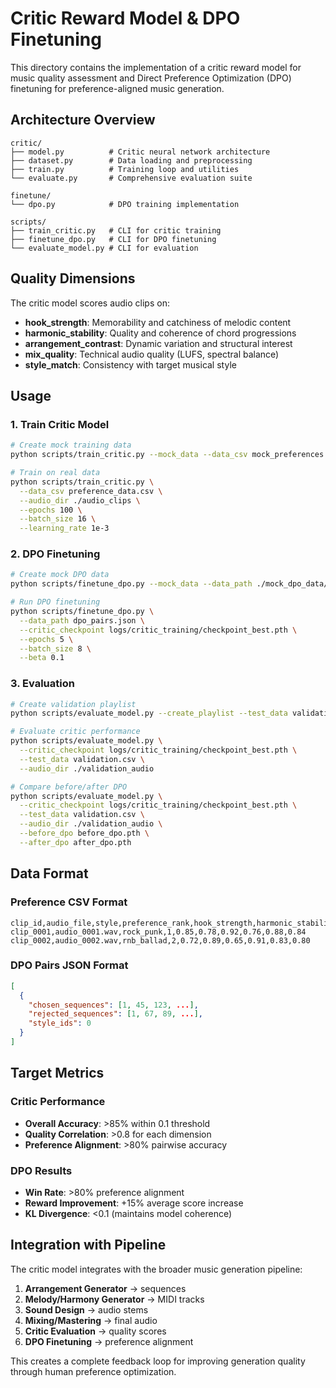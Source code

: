 # Critic Reward Model & DPO Finetuning

This directory contains the implementation of a critic reward model for music quality assessment and Direct Preference Optimization (DPO) finetuning for preference-aligned music generation.

## Architecture Overview

```
critic/
├── model.py          # Critic neural network architecture
├── dataset.py        # Data loading and preprocessing
├── train.py          # Training loop and utilities
└── evaluate.py       # Comprehensive evaluation suite

finetune/
└── dpo.py            # DPO training implementation

scripts/
├── train_critic.py   # CLI for critic training
├── finetune_dpo.py   # CLI for DPO finetuning
└── evaluate_model.py # CLI for evaluation
```

## Quality Dimensions

The critic model scores audio clips on:

- **hook_strength**: Memorability and catchiness of melodic content
- **harmonic_stability**: Quality and coherence of chord progressions  
- **arrangement_contrast**: Dynamic variation and structural interest
- **mix_quality**: Technical audio quality (LUFS, spectral balance)
- **style_match**: Consistency with target musical style

## Usage

### 1. Train Critic Model

```bash
# Create mock training data
python scripts/train_critic.py --mock_data --data_csv mock_preferences.csv

# Train on real data
python scripts/train_critic.py \
  --data_csv preference_data.csv \
  --audio_dir ./audio_clips \
  --epochs 100 \
  --batch_size 16 \
  --learning_rate 1e-3
```

### 2. DPO Finetuning

```bash
# Create mock DPO data
python scripts/finetune_dpo.py --mock_data --data_path ./mock_dpo_data/

# Run DPO finetuning
python scripts/finetune_dpo.py \
  --data_path dpo_pairs.json \
  --critic_checkpoint logs/critic_training/checkpoint_best.pth \
  --epochs 5 \
  --batch_size 8 \
  --beta 0.1
```

### 3. Evaluation

```bash
# Create validation playlist
python scripts/evaluate_model.py --create_playlist --test_data validation.csv

# Evaluate critic performance
python scripts/evaluate_model.py \
  --critic_checkpoint logs/critic_training/checkpoint_best.pth \
  --test_data validation.csv \
  --audio_dir ./validation_audio

# Compare before/after DPO
python scripts/evaluate_model.py \
  --critic_checkpoint logs/critic_training/checkpoint_best.pth \
  --test_data validation.csv \
  --audio_dir ./validation_audio \
  --before_dpo before_dpo.pth \
  --after_dpo after_dpo.pth
```

## Data Format

### Preference CSV Format

```csv
clip_id,audio_file,style,preference_rank,hook_strength,harmonic_stability,arrangement_contrast,mix_quality,style_match,overall_score
clip_0001,audio_0001.wav,rock_punk,1,0.85,0.78,0.92,0.76,0.88,0.84
clip_0002,audio_0002.wav,rnb_ballad,2,0.72,0.89,0.65,0.91,0.83,0.80
```

### DPO Pairs JSON Format

```json
[
  {
    "chosen_sequences": [1, 45, 123, ...],
    "rejected_sequences": [1, 67, 89, ...], 
    "style_ids": 0
  }
]
```

## Target Metrics

### Critic Performance
- **Overall Accuracy**: >85% within 0.1 threshold
- **Quality Correlation**: >0.8 for each dimension
- **Preference Alignment**: >80% pairwise accuracy

### DPO Results
- **Win Rate**: >80% preference alignment
- **Reward Improvement**: +15% average score increase
- **KL Divergence**: <0.1 (maintains model coherence)

## Integration with Pipeline

The critic model integrates with the broader music generation pipeline:

1. **Arrangement Generator** → sequences
2. **Melody/Harmony Generator** → MIDI tracks  
3. **Sound Design** → audio stems
4. **Mixing/Mastering** → final audio
5. **Critic Evaluation** → quality scores
6. **DPO Finetuning** → preference alignment

This creates a complete feedback loop for improving generation quality through human preference optimization.